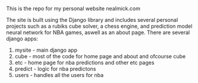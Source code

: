 
 
This is the repo for my personal website nealmick.com

The site is built using the Django library and includes several personal projects such as a rubiks cube solver, a chess engine, and prediction model neural network for NBA games, aswell as an about page.
There are several django apps:
1. mysite - main django app
2. cube - most of the code for home page and about and ofcourse cube
3. etc - home page for nba predictions and other etc pages
4. predict - logic for nba predictons
5. users - handles all the users for nba


 
 
